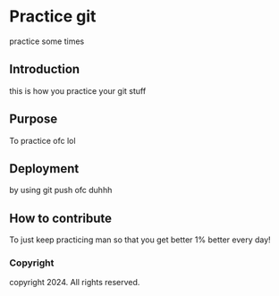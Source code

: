 # Practice git

practice some times

## Introduction

this is how you practice your git stuff

## Purpose

To practice ofc lol

## Deployment

by using git push ofc duhhh

## How to contribute

To just keep practicing man so that you get better
1% better every day!

### Copyright

copyright 2024. All rights reserved.
